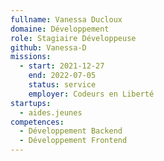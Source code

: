 ```yaml
---
fullname: Vanessa Ducloux
domaine: Développement
role: Stagiaire Développeuse
github: Vanessa-D
missions:
  - start: 2021-12-27
    end: 2022-07-05
    status: service
    employer: Codeurs en Liberté
startups:
  - aides.jeunes
competences:
  - Développement Backend
  - Développement Frontend
---
```

